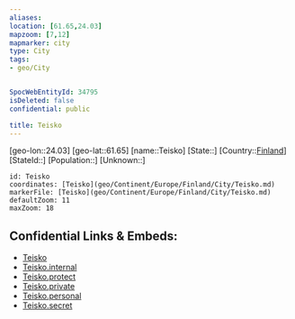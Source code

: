 ```yaml
---
aliases: 
location: [61.65,24.03]
mapzoom: [7,12] 
mapmarker: city 
type: City
tags:
- geo/City


SpocWebEntityId: 34795
isDeleted: false
confidential: public

title: Teisko
---
```

[geo-lon::24.03]
[geo-lat::61.65]
[name::Teisko]
[State::]
[Country::[Finland](geo/Continent/Europe/Finland.md)]
[StateId::]
[Population::]
[Unknown::]


```leaflet
id: Teisko
coordinates: [Teisko](geo/Continent/Europe/Finland/City/Teisko.md)
markerFile: [Teisko](geo/Continent/Europe/Finland/City/Teisko.md)
defaultZoom: 11 
maxZoom: 18
```


## Confidential Links & Embeds: 
- [Teisko](../../../../../../_public/geo/Continent/Europe/Finland/City/Teisko.md) 
- [Teisko.internal](../../../../../../_internal/geo/Continent/Europe/Finland/City/Teisko.internal.md) 
- [Teisko.protect](../../../../../../_protect/geo/Continent/Europe/Finland/City/Teisko.protect.md) 
- [Teisko.private](../../../../../../_private/geo/Continent/Europe/Finland/City/Teisko.private.md) 
- [Teisko.personal](../../../../../../_personal/geo/Continent/Europe/Finland/City/Teisko.personal.md) 
- [Teisko.secret](../../../../../../_secret/geo/Continent/Europe/Finland/City/Teisko.secret.md) 
